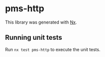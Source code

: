 # pms-http

This library was generated with [Nx](https://nx.dev).

## Running unit tests

Run `nx test pms-http` to execute the unit tests.
